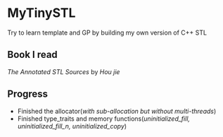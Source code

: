 # MyTinySTL

Try to learn template and GP by building my own version of C++ STL

## Book I read
 
 *The Annotated STL Sources* by *Hou jie*
 
##  Progress

* Finished the allocator(*with sub-allocation but without multi-threads*)
* Finished type_traits and memory functions(*uninitialized_fill, uninitialized_fill_n, uninitialized_copy*)